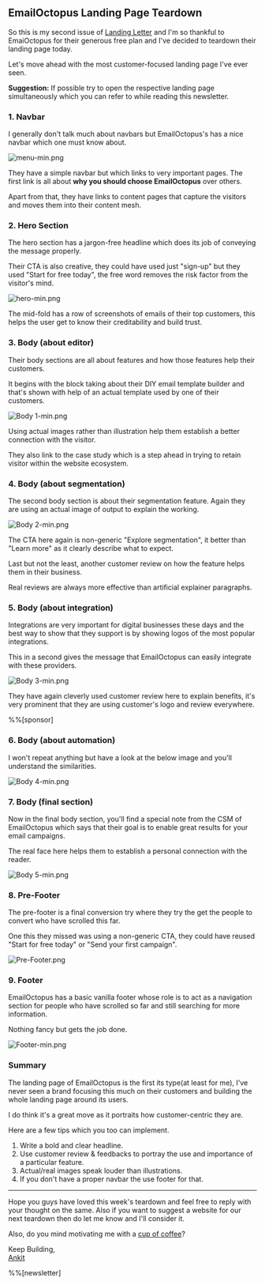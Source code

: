## EmailOctopus Landing Page Teardown

So this is my second issue of  [Landing Letter](https://www.landingletter.com) and I'm so thankful to EmaiOctopus for their generous free plan and I've decided to teardown their landing page today.

Let's move ahead with the most customer-focused landing page I've ever seen.

**Suggestion:** If possible try to open the respective landing page simultaneously which you can refer to while reading this newsletter.

### 1. Navbar

I generally don't talk much about navbars but EmailOctopus's has a nice navbar which one must know about.

![menu-min.png](https://cdn.hashnode.com/res/hashnode/image/upload/v1616010189092/PC_ZGL9ap.png)

They have a simple navbar but which links to very important pages. The first link is all about **why you should choose EmailOctopus** over others.

Apart from that, they have links to content pages that capture the visitors and moves them into their content mesh.

### 2. Hero Section

The hero section has a jargon-free headline which does its job of conveying the message properly.

Their CTA is also creative, they could have used just "sign-up" but they used "Start for free today", the free word removes the risk factor from the visitor's mind.

![hero-min.png](https://cdn.hashnode.com/res/hashnode/image/upload/v1616010473174/H3vEtqSXh.png)

The mid-fold has a row of screenshots of emails of their top customers, this helps the user get to know their creditability and build trust.

### 3. Body (about editor)

Their body sections are all about features and how those features help their customers.

It begins with the block taking about their DIY email template builder and that's shown with help of an actual template used by one of their customers.

![Body 1-min.png](https://cdn.hashnode.com/res/hashnode/image/upload/v1616012485658/Nz3X9jGwX.png)

Using actual images rather than illustration help them establish a better connection with the visitor.

They also link to the case study which is a step ahead in trying to retain visitor within the website ecosystem.

### 4. Body (about segmentation)

The second body section is about their segmentation feature. Again they are using an actual image of output to explain the working.

![Body 2-min.png](https://cdn.hashnode.com/res/hashnode/image/upload/v1616012661799/saEJ4JTzj.png)

The CTA here again is non-generic "Explore segmentation", it better than "Learn more" as it clearly describe what to expect.

Last but not the least, another customer review on how the feature helps them in their business.

Real reviews are always more effective than artificial explainer paragraphs.

### 5. Body (about integration)

Integrations are very important for digital businesses these days and the best way to show that they support is by showing logos of the most popular integrations.

This in a second gives the message that EmailOctopus can easily integrate with these providers.


![Body 3-min.png](https://cdn.hashnode.com/res/hashnode/image/upload/v1616012891433/4j_YJTPfC.png)

They have again cleverly used customer review here to explain benefits, it's very prominent that they are using customer's logo and review everywhere.

%%[sponsor]

### 6. Body (about automation)

I won't repeat anything but have a look at the below image and you'll understand the similarities.

![Body 4-min.png](https://cdn.hashnode.com/res/hashnode/image/upload/v1616012985036/trnWJZ8vG.png)

### 7. Body (final section)

Now in the final body section, you'll find a special note from the CSM of EmailOctopus which says that their goal is to enable great results for your email campaigns.

The real face here helps them to establish a personal connection with the reader.

![Body 5-min.png](https://cdn.hashnode.com/res/hashnode/image/upload/v1616013101750/UbK9Bkvpd.png)

### 8. Pre-Footer

The pre-footer is a final conversion try where they try the get the people to convert who have scrolled this far.

One this they missed was using a non-generic CTA, they could have reused "Start for free today" or "Send your first campaign".

![Pre-Footer.png](https://cdn.hashnode.com/res/hashnode/image/upload/v1616013213112/9y-ZBf8ub.png)

### 9. Footer

EmailOctopus has a basic vanilla footer whose role is to act as a navigation section for people who have scrolled so far and still searching for more information.

Nothing fancy but gets the job done.

![Footer-min.png](https://cdn.hashnode.com/res/hashnode/image/upload/v1616013292579/o3p8l3_r4.png)

### Summary

The landing page of EmailOctopus is the first its type(at least for me), I've never seen a brand focusing this much on their customers and building the whole landing page around its users.

I do think it's a great move as it portraits how customer-centric they are.

Here are a few tips which you too can implement.


1. Write a bold and clear headline.
2. Use customer review & feedbacks to portray the use and importance of a particular feature.
3. Actual/real images speak louder than illustrations.
4. If you don't have a proper navbar the use footer for that.

<hr>

Hope you guys have loved this week's teardown and feel free to reply with your thought on the same. Also if you want to suggest a website for our next teardown then do let me know and I'll consider it.

Also, do you mind motivating me with a [cup of coffee](https://www.buymeacoffee.com/growthfyi)?

Keep Building,<br/>
[Ankit](https://twitter.com/Growthfyi) 

%%[newsletter]